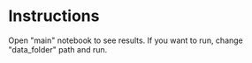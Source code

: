 # Instructions
Open "main" notebook to see results.
If you want to run, change "data_folder" path and run.